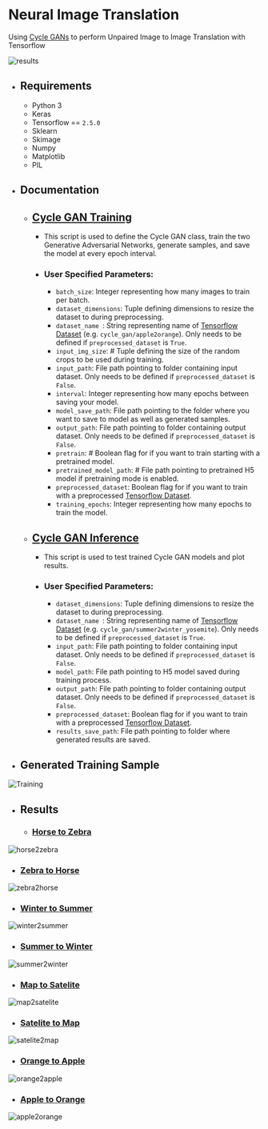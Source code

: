 # Neural Image Translation
Using [Cycle GANs](https://arxiv.org/abs/1703.10593) to perform Unpaired Image to Image Translation with Tensorflow


![results](https://i.imgur.com/ASDqrJH.jpeg)

* ## Requirements
  * Python 3
  * Keras
  * Tensorflow == ```2.5.0```
  * Sklearn
  * Skimage
  * Numpy
  * Matplotlib
  * PIL

* ## Documentation
  * ## [Cycle GAN Training](https://nbviewer.org/github/vee-upatising/Neural-Image-Translation/blob/main/Cycle%20GAN%20Training.ipynb)
      * This script is used to define the Cycle GAN class, train the two Generative Adversarial Networks, generate samples, and save the model at every epoch interval.

      * ### User Specified Parameters:
          * ```batch_size```: Integer representing how many images to train per batch.
          * ```dataset_dimensions```: Tuple defining dimensions to resize the dataset to during preprocessing.
          * ```dataset_name ```: String representing name of [Tensorflow Dataset](https://www.tensorflow.org/datasets/catalog/cycle_gan) (e.g. ```cycle_gan/apple2orange```). Only needs to be defined if ```preprocessed_dataset``` is ```True```.
          * ```input_img_size```: # Tuple defining the size of the random crops to be used during training.
          * ```input_path```: File path pointing to folder containing input dataset. Only needs to be defined if ```preprocessed_dataset``` is ```False```.
          * ```interval```: Integer representing how many epochs between saving your model.
          * ```model_save_path```: File path pointing to the folder where you want to save to model as well as generated samples.
          * ```output_path```: File path pointing to folder containing output dataset. Only needs to be defined if ```preprocessed_dataset``` is ```False```.
          * ```pretrain```: # Boolean flag for if you want to train starting with a pretrained model.
          * ```pretrained_model_path```: # File path pointing to pretrained H5 model if pretraining mode is enabled.
          * ```preprocessed_dataset```: Boolean flag for if you want to train with a preprocessed [Tensorflow Dataset](https://www.tensorflow.org/datasets/catalog/cycle_gan).
          * ```training_epochs```: Integer representing how many epochs to train the model.

  * ## [Cycle GAN Inference](https://nbviewer.org/github/vee-upatising/Neural-Image-Translation/blob/main/Cycle%20GAN%20Inference.ipynb)
      * This script is used to test trained Cycle GAN models and plot results.

      * ### User Specified Parameters:
          * ```dataset_dimensions```: Tuple defining dimensions to resize the dataset to during preprocessing.
          * ```dataset_name ```: String representing name of [Tensorflow Dataset](https://www.tensorflow.org/datasets/catalog/cycle_gan) (e.g. ```cycle_gan/summer2winter_yosemite```). Only needs to be defined if ```preprocessed_dataset``` is ```True```.
          * ```input_path```: File path pointing to folder containing input dataset. Only needs to be defined if ```preprocessed_dataset``` is ```False```.
          * ```model_path```: File path pointing to H5 model saved during training process.
          * ```output_path```: File path pointing to folder containing output dataset. Only needs to be defined if ```preprocessed_dataset``` is ```False```.
          * ```preprocessed_dataset```: Boolean flag for if you want to train with a preprocessed [Tensorflow Dataset](https://www.tensorflow.org/datasets/catalog/cycle_gan).
          * ```results_save_path```: File path pointing to folder where generated results are saved.

* ## Generated Training Sample
![Training](https://i.imgur.com/GsIg9wx.png)

* ## Results
  *  ### [Horse to Zebra](https://www.tensorflow.org/datasets/catalog/cycle_gan#cycle_ganhorse2zebra)
 ![horse2zebra](https://i.imgur.com/GBeZUsT.jpg)
   *  ### [Zebra to Horse](https://www.tensorflow.org/datasets/catalog/cycle_gan#cycle_ganhorse2zebra)
 ![zebra2horse](https://i.imgur.com/AAKS1zL.jpg)
   *  ### [Winter to Summer](https://www.tensorflow.org/datasets/catalog/cycle_gan#cycle_gansummer2winter_yosemite)
 ![winter2summer](https://i.imgur.com/idCqJuL.png)
   *  ### [Summer to Winter](https://www.tensorflow.org/datasets/catalog/cycle_gan#cycle_gansummer2winter_yosemite)
 ![summer2winter](https://i.imgur.com/daww4kv.jpg)
   *  ### [Map to Satelite](https://www.tensorflow.org/datasets/catalog/cycle_gan#cycle_ganmaps)
 ![map2satelite](https://i.imgur.com/IsNW0I1.jpg)
   *  ### [Satelite to Map](https://www.tensorflow.org/datasets/catalog/cycle_gan#cycle_ganmaps)
 ![satelite2map](https://i.imgur.com/YFvUyJt.jpg)
   *  ### [Orange to Apple](https://www.tensorflow.org/datasets/catalog/cycle_gan#cycle_ganapple2orange_default_config)
  ![orange2apple](https://i.imgur.com/qZnjd1a.jpg)
   *  ### [Apple to Orange](https://www.tensorflow.org/datasets/catalog/cycle_gan#cycle_ganapple2orange_default_config)
 ![apple2orange](https://i.imgur.com/0lvYj2k.jpg)
